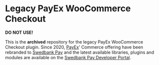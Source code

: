 # Legacy PayEx WooCommerce Checkout

**DO NOT USE!**

This is the **archived** repository for the legacy PayEx WooCommerce Checkout
plugin. Since 2020, [PayEx]' Commerce offering have been rebranded to
[Swedbank Pay][swedbankpay] and the latest available libraries, plugins and
modules are available on the [Swedbank Pay Developer Portal][developer].

[developer]: https://developer.swedbankpay.com/modules-sdks/
[payex]: https://payex.com/
[swedbankpay]: https://www.swedbankpay.com/
